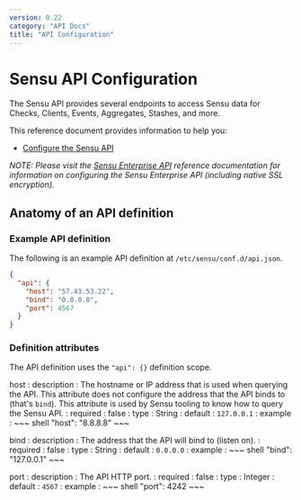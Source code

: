 ```yaml
---
version: 0.22
category: "API Docs"
title: "API Configuration"
---
```


# Sensu API Configuration

The Sensu API provides several endpoints to access Sensu data for Checks,
Clients, Events, Aggregates, Stashes, and more.

This reference document provides information to help you:

- [Configure the Sensu API](#anatomy-of-an-api-definition)

_NOTE: Please visit the [Sensu Enterprise API](enterprise-api) reference
documentation for information on configuring the Sensu Enterprise API (including
native SSL encryption)._

## Anatomy of an API definition

### Example API definition

The following is an example API definition at `/etc/sensu/conf.d/api.json`.

~~~ json
{
  "api": {
    "host": "57.43.53.22",
    "bind": "0.0.0.0",
    "port": 4567
  }
}
~~~

### Definition attributes

The API definition uses the `"api": {}` definition scope.

host
: description
  : The hostname or IP address that is used when querying the API. This attribute does not configure the address that the API binds to (that's `bind`). This attribute is used by Sensu tooling to know how to query the Sensu API.
: required
  : false
: type
  : String
: default
  : `127.0.0.1`
: example
  : ~~~ shell
    "host": "8.8.8.8"
    ~~~

bind
: description
  : The address that the API will bind to (listen on).
: required
  : false
: type
  : String
: default
  : `0.0.0.0`
: example
  : ~~~ shell
    "bind": "127.0.0.1"
    ~~~

port
: description
  : The API HTTP port.
: required
  : false
: type
  : Integer
: default
  : `4567`
: example
  : ~~~ shell
    "port": 4242
    ~~~
